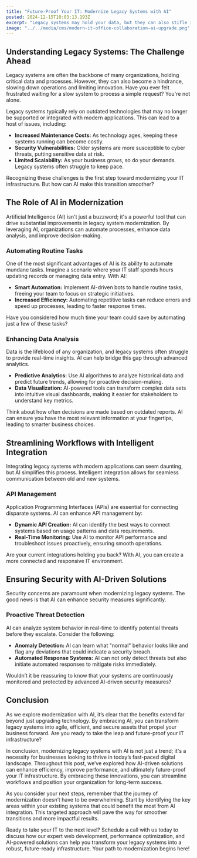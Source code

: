 ```yaml
---
title: "Future-Proof Your IT: Modernize Legacy Systems with AI"
posted: 2024-12-15T10:03:13.193Z
excerpt: "Legacy systems may hold your data, but they can also stifle innovation. Discover how AI can revolutionize your IT landscape, making it agile, efficient, and secure. Ready for the change?"
image: "../../media/cms/modern-it-office-collaboration-ai-upgrade.png"
---
```


## Understanding Legacy Systems: The Challenge Ahead

Legacy systems are often the backbone of many organizations, holding critical data and processes. However, they can also become a hindrance, slowing down operations and limiting innovation. Have you ever felt frustrated waiting for a slow system to process a simple request? You're not alone.

Legacy systems typically rely on outdated technologies that may no longer be supported or integrated with modern applications. This can lead to a host of issues, including:

- **Increased Maintenance Costs:** As technology ages, keeping these systems running can become costly.
- **Security Vulnerabilities:** Older systems are more susceptible to cyber threats, putting sensitive data at risk.
- **Limited Scalability:** As your business grows, so do your demands. Legacy systems often struggle to keep pace.

Recognizing these challenges is the first step toward modernizing your IT infrastructure. But how can AI make this transition smoother?

## The Role of AI in Modernization

Artificial Intelligence (AI) isn't just a buzzword; it's a powerful tool that can drive substantial improvements in legacy system modernization. By leveraging AI, organizations can automate processes, enhance data analysis, and improve decision-making.

### Automating Routine Tasks

One of the most significant advantages of AI is its ability to automate mundane tasks. Imagine a scenario where your IT staff spends hours updating records or managing data entry. With AI:

- **Smart Automation:** Implement AI-driven bots to handle routine tasks, freeing your team to focus on strategic initiatives.
- **Increased Efficiency:** Automating repetitive tasks can reduce errors and speed up processes, leading to faster response times.
  
Have you considered how much time your team could save by automating just a few of these tasks?

### Enhancing Data Analysis

Data is the lifeblood of any organization, and legacy systems often struggle to provide real-time insights. AI can help bridge this gap through advanced analytics.

- **Predictive Analytics:** Use AI algorithms to analyze historical data and predict future trends, allowing for proactive decision-making.
- **Data Visualization:** AI-powered tools can transform complex data sets into intuitive visual dashboards, making it easier for stakeholders to understand key metrics.

Think about how often decisions are made based on outdated reports. AI can ensure you have the most relevant information at your fingertips, leading to smarter business choices.

## Streamlining Workflows with Intelligent Integration

Integrating legacy systems with modern applications can seem daunting, but AI simplifies this process. Intelligent integration allows for seamless communication between old and new systems.

### API Management

Application Programming Interfaces (APIs) are essential for connecting disparate systems. AI can enhance API management by:

- **Dynamic API Creation:** AI can identify the best ways to connect systems based on usage patterns and data requirements.
- **Real-Time Monitoring:** Use AI to monitor API performance and troubleshoot issues proactively, ensuring smooth operations.

Are your current integrations holding you back? With AI, you can create a more connected and responsive IT environment.

## Ensuring Security with AI-Driven Solutions

Security concerns are paramount when modernizing legacy systems. The good news is that AI can enhance security measures significantly.

### Proactive Threat Detection

AI can analyze system behavior in real-time to identify potential threats before they escalate. Consider the following:

- **Anomaly Detection:** AI can learn what "normal" behavior looks like and flag any deviations that could indicate a security breach.
- **Automated Response Systems:** AI can not only detect threats but also initiate automated responses to mitigate risks immediately.

Wouldn’t it be reassuring to know that your systems are continuously monitored and protected by advanced AI-driven security measures?

## Conclusion

As we explore modernization with AI, it’s clear that the benefits extend far beyond just upgrading technology. By embracing AI, you can transform legacy systems into agile, efficient, and secure assets that propel your business forward. Are you ready to take the leap and future-proof your IT infrastructure?

In conclusion, modernizing legacy systems with AI is not just a trend; it's a necessity for businesses looking to thrive in today’s fast-paced digital landscape. Throughout this post, we’ve explored how AI-driven solutions can enhance efficiency, improve performance, and ultimately future-proof your IT infrastructure. By embracing these innovations, you can streamline workflows and position your organization for long-term success.

As you consider your next steps, remember that the journey of modernization doesn’t have to be overwhelming. Start by identifying the key areas within your existing systems that could benefit the most from AI integration. This targeted approach will pave the way for smoother transitions and more impactful results.

Ready to take your IT to the next level? Schedule a call with us today to discuss how our expert web development, performance optimization, and AI-powered solutions can help you transform your legacy systems into a robust, future-ready infrastructure. Your path to modernization begins here!